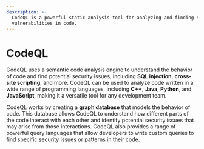 ```yaml
---
description: >-
  CodeQL is a powerful static analysis tool for analyzing and finding security
  vulnerabilities in code.
---
```


# CodeQL

CodeQL uses a semantic code analysis engine to understand the behavior of code and find potential security issues, including **SQL injection**, **cross-site scripting**, and more. CodeQL can be used to analyze code written in a wide range of programming languages, including **C++**, **Java**, **Python**, and **JavaScript**, making it a versatile tool for any development team.

CodeQL works by creating a **graph database** that models the behavior of code. This database allows CodeQL to understand how different parts of the code interact with each other and identify potential security issues that may arise from those interactions. CodeQL also provides a range of powerful query languages that allow developers to write custom queries to find specific security issues or patterns in their code.
